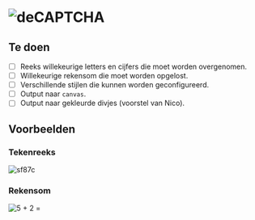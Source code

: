 # ![deCAPTCHA](https://deidee.com/logo.png?str=deCAPTCHA)

## Te doen

- [ ] Reeks willekeurige letters en cijfers die moet worden overgenomen.
- [ ] Willekeurige rekensom die moet worden opgelost.
- [ ] Verschillende stijlen die kunnen worden geconfigureerd.
- [ ] Output naar ``canvas``.
- [ ] Output naar gekleurde divjes (voorstel van Nico).

## Voorbeelden

### Tekenreeks

![sf87c](https://deidee.com/logo.png?str=sf87c&size=6)

### Rekensom

![5 + 2 =](https://deidee.com/logo.png?str=5%20%2b%202%20%3d&size=6)
